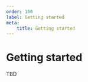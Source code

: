 ```yaml
---
order: 100
label: Getting started
meta:
    title: Getting started
---
```


# Getting started

TBD




